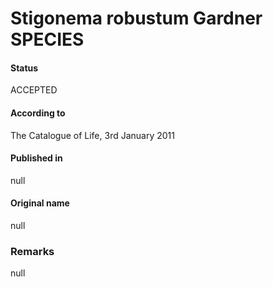 # Stigonema robustum Gardner SPECIES

#### Status
ACCEPTED

#### According to
The Catalogue of Life, 3rd January 2011

#### Published in
null

#### Original name
null

### Remarks
null